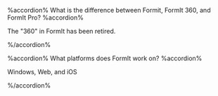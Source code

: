 %accordion% What is the difference between Formit, FormIt 360, and FormIt Pro? %accordion%  

The "360" in FormIt has been retired.  

%/accordion%  

%accordion% What platforms does FormIt work on? %accordion%  

Windows, Web, and iOS  

%/accordion%  